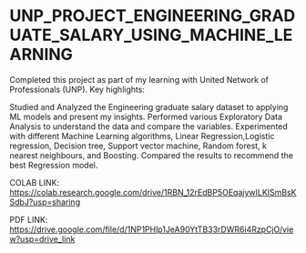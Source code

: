 # UNP_PROJECT_ENGINEERING_GRADUATE_SALARY_USING_MACHINE_LEARNING

Completed this project as part of my learning with United Network of Professionals (UNP). Key highlights:

Studied and Analyzed the Engineering graduate salary dataset to applying ML models and present my insights.
Performed various Exploratory Data Analysis to understand the data and compare the variables.
Experimented with different Machine Learning algorithms, Linear Regression,Logistic regression, Decision tree, Support vector machine, Random forest, k nearest neighbours, and Boosting.
Compared the results to recommend the best Regression model.


COLAB LINK: https://colab.research.google.com/drive/1RBN_12rEdBP5OEqajywILKISmBsKSdbJ?usp=sharing

PDF LINK:  https://drive.google.com/file/d/1NP1PHlp1JeA90YtTB33rDWR6i4RzpCjO/view?usp=drive_link
